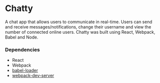 # Chatty 

A chat app that allows users to communicate in real-time.  Users can send and receive messages/notifications, change their username and view the number of connected online users.  Chatty was built using React, Webpack, Babel and Node.

### Dependencies

* React
* Webpack
* [babel-loader](https://github.com/babel/babel-loader)
* [webpack-dev-server](https://github.com/webpack/webpack-dev-server)
